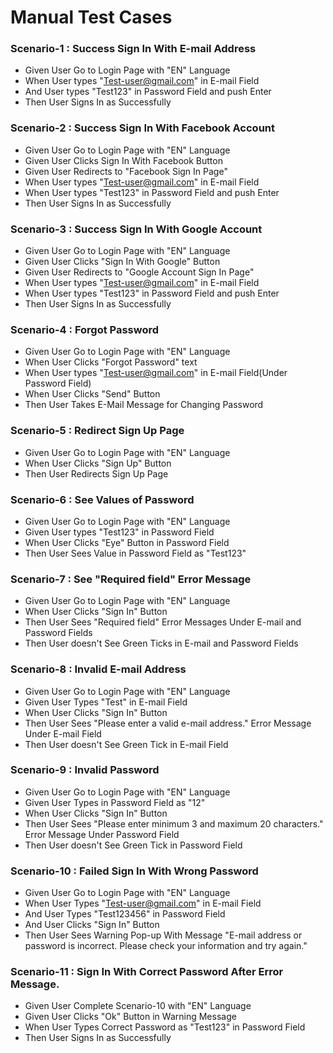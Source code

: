 # Manual Test Cases


### Scenario-1 : Success Sign In With E-mail Address
- Given User Go to Login Page with "EN" Language
- When  User types "Test-user@gmail.com" in E-mail Field
- And   User types "Test123" in Password Field and push Enter
- Then  User Signs In as Successfully

### Scenario-2 : Success Sign In With Facebook Account
- Given User Go to Login Page with "EN" Language
- Given User Clicks Sign In With Facebook Button
- Given User Redirects to "Facebook Sign In Page"
- When  User types "Test-user@gmail.com" in E-mail Field
- When  User types "Test123" in Password Field and push Enter
- Then  User Signs In as Successfully

### Scenario-3 : Success Sign In With Google Account
- Given User Go to Login Page with "EN" Language
- Given User Clicks "Sign In With Google" Button
- Given User Redirects to "Google Account Sign In Page"
- When  User types "Test-user@gmail.com" in E-mail Field
- When  User types "Test123" in Password Field and push Enter
- Then  User Signs In as Successfully 

### Scenario-4 : Forgot Password
- Given User Go to Login Page with "EN" Language
- When User Clicks "Forgot Password" text
- When User types "Test-user@gmail.com" in E-mail Field(Under Password Field)
- When User Clicks "Send" Button
- Then User Takes E-Mail Message for Changing Password

### Scenario-5 : Redirect Sign Up Page
- Given User Go to Login Page with "EN" Language
- When  User Clicks "Sign Up" Button
- Then  User Redirects Sign Up Page

### Scenario-6 : See Values of Password
- Given User Go to Login Page with "EN" Language
- Given User types "Test123" in Password Field
- When  User Clicks "Eye" Button in Password Field
- Then  User Sees Value in Password Field as "Test123"

### Scenario-7 : See "Required field" Error Message
- Given User Go to Login Page with "EN" Language
- When  User Clicks "Sign In" Button
- Then  User Sees "Required field" Error Messages Under E-mail and Password Fields
- Then  User doesn't See Green Ticks in E-mail and Password Fields


### Scenario-8 : Invalid E-mail Address
- Given User Go to Login Page with "EN" Language
- Given User Types "Test" in E-mail Field
- When  User Clicks "Sign In" Button
- Then  User Sees "Please enter a valid e-mail address." Error Message Under E-mail Field
- Then  User doesn't See Green Tick in E-mail Field

### Scenario-9 : Invalid Password
- Given User Go to Login Page with "EN" Language
- Given User Types in Password Field as "12"
- When  User Clicks "Sign In" Button
- Then  User Sees "Please enter minimum 3 and maximum 20 characters." Error Message Under Password Field
- Then  User doesn't See Green Tick in Password Field

### Scenario-10 : Failed Sign In With Wrong Password
- Given User Go to Login Page with "EN" Language
- When  User Types "Test-user@gmail.com" in E-mail Field
- And   User Types "Test123456" in Password Field
- And   User Clicks "Sign In" Button
- Then  User Sees Warning Pop-up With Message "E-mail address or password is incorrect. Please check your information and try again."

### Scenario-11 : Sign In With Correct Password After Error Message.
- Given User Complete Scenario-10 with "EN" Language
- Given User Clicks "Ok" Button in Warning Message
- When  User Types Correct Password as "Test123" in Password Field
- Then  User Signs In as Successfully



